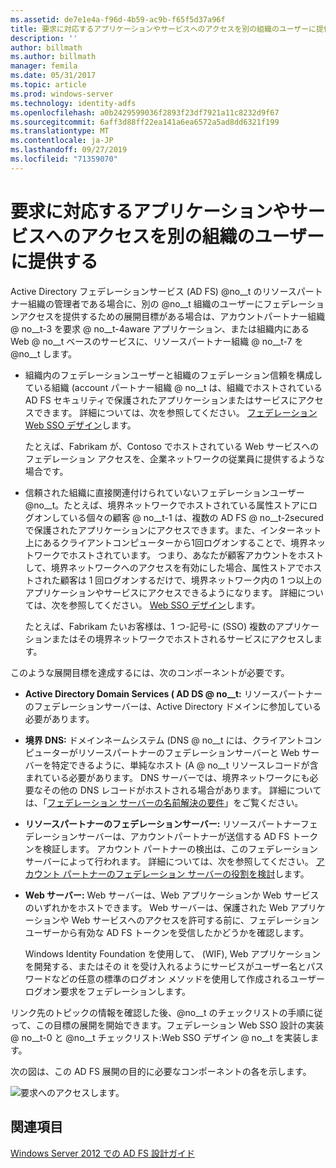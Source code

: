 ```yaml
---
ms.assetid: de7e1e4a-f96d-4b59-ac9b-f65f5d37a96f
title: 要求に対応するアプリケーションやサービスへのアクセスを別の組織のユーザーに提供する
description: ''
author: billmath
ms.author: billmath
manager: femila
ms.date: 05/31/2017
ms.topic: article
ms.prod: windows-server
ms.technology: identity-adfs
ms.openlocfilehash: a0b2429599036f2893f23df7921a11c8232d9f67
ms.sourcegitcommit: 6aff3d88ff22ea141a6ea6572a5ad8dd6321f199
ms.translationtype: MT
ms.contentlocale: ja-JP
ms.lasthandoff: 09/27/2019
ms.locfileid: "71359070"
---
```

# <a name="provide-users-in-another-organization-access-to-your-claims-aware-applications-and-services"></a>要求に対応するアプリケーションやサービスへのアクセスを別の組織のユーザーに提供する


Active Directory フェデレーションサービス (AD FS) @no__t のリソースパートナー組織の管理者である場合に、別の @no__t 組織のユーザーにフェデレーションアクセスを提供するための展開目標がある場合は、アカウントパートナー組織 @ no__t-3 を要求 @ no__t-4aware アプリケーション、または組織内にある Web @ no__t ベースのサービスに、リソースパートナー組織 @ no__t-7 を @no__t します。  
  
-   組織内のフェデレーションユーザーと組織のフェデレーション信頼を構成している組織 \(account パートナー組織 @ no__t は、組織でホストされている AD FS セキュリティで保護されたアプリケーションまたはサービスにアクセスできます。 詳細については、次を参照してください。 [フェデレーション Web SSO デザイン](Federated-Web-SSO-Design.md)します。  
  
    たとえば、Fabrikam が、Contoso でホストされている Web サービスへのフェデレーション アクセスを、企業ネットワークの従業員に提供するような場合です。  
  
-   信頼された組織に直接関連付けられていないフェデレーションユーザー @no__t。たとえば、境界ネットワークでホストされている属性ストアにログオンしている個々の顧客 @ no__t-1 は、複数の AD FS @ no__t-2secured で保護されたアプリケーションにアクセスできます。また、インターネット上にあるクライアントコンピューターから1回ログオンすることで、境界ネットワークでホストされています。 つまり、あなたが顧客アカウントをホストして、境界ネットワークへのアクセスを有効にした場合、属性ストアでホストされた顧客は 1 回ログオンするだけで、境界ネットワーク内の 1 つ以上のアプリケーションやサービスにアクセスできるようになります。 詳細については、次を参照してください。 [Web SSO デザイン](Web-SSO-Design.md)します。  
  
    たとえば、Fabrikam たいお客様は、1 つ\-記号\-に \(SSO\) 複数のアプリケーションまたはその境界ネットワークでホストされるサービスにアクセスします。  
  
このような展開目標を達成するには、次のコンポーネントが必要です。  
  
-   **Active Directory Domain Services \( AD DS @ no__t:** リソースパートナーのフェデレーションサーバーは、Active Directory ドメインに参加している必要があります。  
  
-   **境界 DNS:** ドメインネームシステム \(DNS @ no__t には、クライアントコンピューターがリソースパートナーのフェデレーションサーバーと Web サーバーを特定できるように、単純なホスト \(A @ no__t リソースレコードが含まれている必要があります。 DNS サーバーでは、境界ネットワークにも必要なその他の DNS レコードがホストされる場合があります。 詳細については、「[フェデレーション サーバーの名前解決の要件](Name-Resolution-Requirements-for-Federation-Servers.md)」をご覧ください。  
  
-   **リソースパートナーのフェデレーションサーバー:** リソースパートナーフェデレーションサーバーは、アカウントパートナーが送信する AD FS トークンを検証します。 アカウント パートナーの検出は、このフェデレーション サーバーによって行われます。 詳細については、次を参照してください。 [アカウント パートナーのフェデレーション サーバーの役割を検討](Review-the-Role-of-the-Federation-Server-in-the-Resource-Partner.md)します。  
  
-   **Web サーバー:** Web サーバーは、Web アプリケーションか Web サービスのいずれかをホストできます。 Web サーバーは、保護された Web アプリケーションや Web サービスへのアクセスを許可する前に、フェデレーション ユーザーから有効な AD FS トークンを受信したかどうかを確認します。  
  
    Windows Identity Foundation を使用して、 \(WIF\), Web アプリケーションを開発する、またはその it を受け入れるようにサービスがユーザー名とパスワードなどの任意の標準のログオン メソッドを使用して作成されるユーザー ログオン要求をフェデレーションします。  
  
リンク先のトピックの情報を確認した後、@no__t のチェックリストの手順に従って、この目標の展開を開始できます。フェデレーション Web SSO 設計の実装 @ no__t-0 と @no__t チェックリスト:Web SSO デザイン @ no__t を実装します。  
  
次の図は、この AD FS 展開の目的に必要なコンポーネントの各を示します。  
  
![要求へのアクセスします。](media/75358b16-2a6f-4e16-9cc4-b0e614480305.gif)  
  
## <a name="see-also"></a>関連項目
[Windows Server 2012 での AD FS 設計ガイド](AD-FS-Design-Guide-in-Windows-Server-2012.md)
